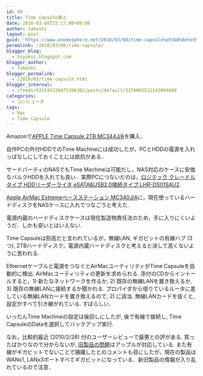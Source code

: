 ```yaml
---
id: 99
title: Time Capsule導入
date: 2010-03-08T22:17:00+09:00
author: takeshi
layout: post
guid: 'https://www.enomosphere.net/2010/03/08/time-capsule%e5%b0%8e%e5%85%a5/'
permalink: /2010/03/08/time-capsule/
blogger_blog:
  - hiyokoz.blogspot.com
blogger_author:
  - Takeshi
blogger_permalink:
  - /2010/03/time-capsule.html
blogger_internal:
  - /feeds/832545220475396382/posts/default/3378065512143994689
categories:
  - コンピュータ
tags:
  - Mac
  - Time Capsule
---
```

Amazonで<a href="http://www.amazon.co.jp/gp/product/B002TOJU10?ie=UTF8&amp;tag=enomospheddoj-22&amp;linkCode=as2&amp;camp=247&amp;creative=7399&amp;creativeASIN=B002TOJU10">APPLE Time Capsule 2TB MC344J/A</a>を購入．

自作PCの外付HDDでのTime Machineには成功したが，PCとHDDの電源を入れっぱなしにしておくことには抵抗がある．

サードパーティのNASでもTime Machineは可能だし，NAS対応のケースに安価なバルクHDDを入れても良い．実際PCにつないだのは，<a href="http://www.amazon.co.jp/gp/product/B00104EQQY?ie=UTF8&amp;tag=enomospheddoj-22&amp;linkCode=as2&amp;camp=247&amp;creative=7399&amp;creativeASIN=B00104EQQY">ロジテック クレードルタイプ HDDリーダーライタ eSATA&amp;USB2.0接続タイプ LHR-DS01SAU2</a>.

<a href="http://www.amazon.co.jp/gp/product/B002TOJHAE?ie=UTF8&amp;tag=enomospheddoj-22&amp;linkCode=as2&amp;camp=247&amp;creative=7399&amp;creativeASIN=B002TOJHAE">Apple AirMac Extremeベースステーション MC340J/A</a>に，現在使っているハードディスクをNASケースに入れてつなごうと考えた.

電源内蔵のハードディスクケースは現在製造物責任法のため，手に入りにくいようだ．しかも安いとはいえない.

Time Capsuleは割高だと言われているが，無線LAN, ギガビットの有線ハブ (3つ), 2TBハードディスク，電源内蔵ハードディスクと考えると決して高くないように思われる.

Ethernetケーブルと電源をつなぐとAirMacユーティリティがTime Capsuleを自動的に検出. AirMacユーティリティの更新を求められる. 添付のCDからイントールすると，1) 新たなネットワークを作るか, 2) 既存の無線LANを置き換えるか, 3) 既存の無線LANに接続するか聞かれる. プロパイダから借りているルータに差している無線LANカードを置き換えるので, 2) に該当. 無線LANカードを抜くと, 設定がすべて引き継がれている. すばらしい.

いったんTime Machineの設定は後回しにしたが, 後で有線で接続し, Time CapsuleのDataを選択してバックアップ実行.

なお，比較的最近 (2010/2/28) 付のユーザーレビューで最悪との評がある.
買ったばかりなので分からないが, <a href="http://timecapsuledead.org/closed.html">旧製品の問題</a>はアップルが対応している. また有線がギガビットでないことで躊躇したとのコメントも目にしたが，現在の製品はWANx1, LANx3ポートすべてギガビットになっている．新旧製品の情報が入り乱れているので注意．